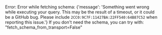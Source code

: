 Error: Error while fetching schema: {'message': 'Something went wrong while executing your query. This may be the result of a timeout, or it could be a GitHub bug. Please include `2CC0:9C7F:11427BA:22FF540:64B87C52` when reporting this issue.'}
If you don't need the schema, you can try with: "fetch_schema_from_transport=False"
